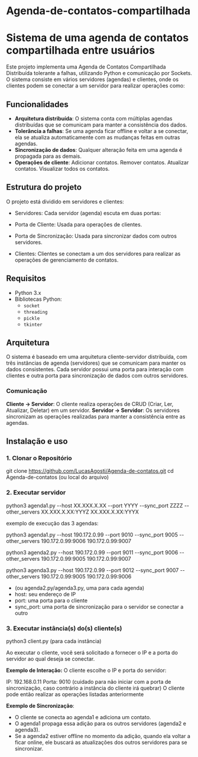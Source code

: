 # Agenda-de-contatos-compartilhada
 
# Sistema de uma agenda de contatos compartilhada entre usuários

Este projeto implementa uma Agenda de Contatos Compartilhada Distribuída tolerante a falhas, utilizando Python e comunicação por Sockets. O sistema consiste em vários servidores (agendas) e clientes, onde os clientes podem se conectar a um servidor para realizar operações como:

## Funcionalidades

- **Arquitetura distribuída**: O sistema conta com múltiplas agendas distribuídas que se comunicam para manter a consistência dos dados.
- **Tolerância a falhas**: Se uma agenda ficar offline e voltar a se conectar, ela se atualiza automaticamente com as mudanças feitas em outras agendas.
- **Sincronização de dados**: Qualquer alteração feita em uma agenda é propagada para as demais.
- **Operações de cliente**:
    Adicionar contatos.
    Remover contatos.
    Atualizar contatos.
    Visualizar todos os contatos.

## Estrutura do projeto

O projeto está dividido em servidores e clientes:

- Servidores: Cada servidor (agenda) escuta em duas portas:

- Porta de Cliente: Usada para operações de clientes.
- Porta de Sincronização: Usada para sincronizar dados com outros servidores.
- Clientes: Clientes se conectam a um dos servidores para realizar as operações de gerenciamento de contatos.

## Requisitos

- Python 3.x
- Bibliotecas Python:
  - `socket`
  - `threading`
  - `pickle`
  - `tkinter`
 
## Arquitetura

O sistema é baseado em uma arquitetura cliente-servidor distribuída, com três instâncias de agenda (servidores) que se comunicam para manter os dados consistentes. Cada servidor possui uma porta para interação com clientes e outra porta para sincronização de dados com outros servidores.

### Comunicação

**Cliente -> Servidor**: O cliente realiza operações de CRUD (Criar, Ler, Atualizar, Deletar) em um servidor.
**Servidor -> Servidor**: Os servidores sincronizam as operações realizadas para manter a consistência entre as agendas.


## Instalação e uso

### 1. Clonar o Repositório

git clone https://github.com/LucasAgosti/Agenda-de-contatos.git
cd Agenda-de-contatos (ou local do arquivo)

### 2. Executar servidor

python3 agenda1.py --host XX.XXX.X.XX --port YYYY --sync_port ZZZZ --other_servers XX.XXX.X.XX:YYYZ XX.XXX.X.XX:YYYX

exemplo de execução das 3 agendas:

python3 agenda1.py --host 190.172.0.99 --port 9010 --sync_port 9005 --other_servers 190.172.0.99:9006 190.172.0.99:9007

python3 agenda2.py --host 190.172.0.99 --port 9011 --sync_port 9006 --other_servers 190.172.0.99:9005 190.172.0.99:9007

python3 agenda3.py --host 190.172.0.99 --port 9012 --sync_port 9007 --other_servers 190.172.0.99:9005 190.172.0.99:9006

- (ou agenda2.py/agenda3.py, uma para cada agenda)
- host: seu endereço de IP
- port: uma porta para o cliente
- sync_port: uma porta de sincronização para o servidor se conectar a outro

### 3. Executar instância(s) do(s) cliente(s)

python3 client.py
(para cada instância)

Ao executar o cliente, você será solicitado a fornecer o IP e a porta do servidor ao qual deseja se conectar.

**Exemplo de Interação:**
O cliente escolhe o IP e porta do servidor:

IP: 192.168.0.11
Porta: 9010 (cuidado para não iniciar com a porta de sincronização, caso contrário a instância do cliente irá quebrar)
O cliente pode então realizar as operações listadas anteriormente


**Exemplo de Sincronização**:
- O cliente se conecta ao agenda1 e adiciona um contato.
- O agenda1 propaga essa adição para os outros servidores (agenda2 e agenda3).
- Se a agenda2 estiver offline no momento da adição, quando ela voltar a ficar online, ele buscará as atualizações dos outros servidores para se sincronizar.

